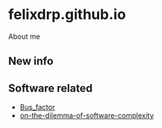 # felixdrp.github.io
About me

## New info

## Software related

+ [Bus_factor](https://en.wikipedia.org/wiki/Bus_factor)
+ [on-the-dilemma-of-software-complexity](https://alibaba-cloud.medium.com/on-the-dilemma-of-software-complexity-a4a27c718931)
